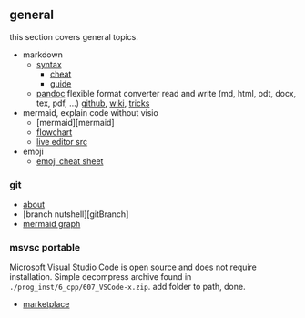 ## general

this section covers general topics.

+ markdown 
	+ [syntax][mdSyntax]
		+ [cheat](markdown-cheatsheet-online.pdf)
		+ [guide](markdown-guide.pdf)
	+ [pandoc](#pandoc) flexible format converter 
		read and write (md, html, odt, docx, tex, pdf, ...) 
		[github][pandoc_github], [wiki][pandoc_wiki], [tricks][pandoc_tricks]
+ mermaid, explain code without visio
	+ [mermaid][mermaid]
	+ [flowchart](https://mermaidjs.github.io/flowchart.html)
	+ [live editor src](https://github.com/mermaidjs/mermaid-live-editor)
+ emoji
	+ [emoji cheat sheet](https://www.webpagefx.com/tools/emoji-cheat-sheet/)

### git 
+ [about](https://git-scm.com/about)
+ [branch nutshell][gitBranch]
+ [mermaid graph](https://mermaidjs.github.io/)

### msvsc portable
Microsoft Visual Studio Code is open source and does not require installation.
Simple decompress archive found in `./prog_inst/6_cpp/607_VSCode-x.zip`.
add folder to path, done.  
+ [marketplace](https://marketplace.visualstudio.com/VSCode)

[mdSyntax]: https://sourceforge.net/p/scintilla/wiki/markdown_syntax/
[pandoc_github]: https://github.com/jgm/pandoc
[pandoc_wiki]: https://github.com/jgm/pandoc/wiki
[pandoc_tricks]: https://github.com/jgm/pandoc/wiki/Pandoc-Tricks
[msvscDoc]: https://code.visualstudio.com/docs?start=true
[msvscSCM]: https://code.visualstudio.com/docs/editor/versioncontrol
